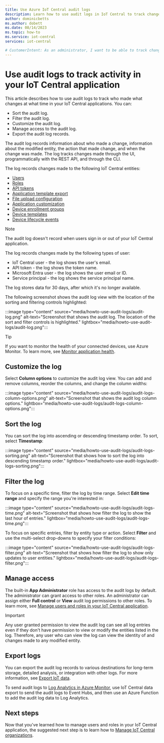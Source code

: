 ```yaml
---
title: Use Azure IoT Central audit logs
description: Learn how to use audit logs in IoT Central to track changes made by users or programmatically in an IoT Central application
author: dominicbetts
ms.author: dobett
ms.date: 08/14/2023
ms.topic: how-to
ms.service: iot-central
services: iot-central

# CustomerIntent: As an administrator, I want to be able to track changes made to my IoT Central application so that I can understand who made what changes at what time.
---
```


# Use audit logs to track activity in your IoT Central application

This article describes how to use audit logs to track who made what changes at what time in your IoT Central applications. You can:

- Sort the audit log.
- Filter the audit log.
- Customize the audit log.
- Manage access to the audit log.
- Export the audit log records.

The audit log records information about who made a change, information about the modified entity, the action that made change, and when the change was made. The log tracks changes made through the UI, programmatically with the REST API, and through the CLI.

The log records changes made to the following IoT Central entities:

- [Users](howto-manage-users-roles.md#add-users)
- [Roles](howto-manage-users-roles.md#manage-roles)
- [API tokens](howto-authorize-rest-api.md#token-types)
- [Application template export](howto-create-iot-central-application.md#create-and-use-a-custom-application-template)
- [File upload configuration](howto-configure-file-uploads.md#configure-device-file-uploads)
- [Application customization](howto-customize-ui.md)
- [Device enrollment groups](concepts-device-authentication.md)
- [Device templates](howto-set-up-template.md)
- [Device lifecycle events](howto-export-to-blob-storage.md#device-lifecycle-changes-format)

> [!NOTE]
> The audit log doesn't record when users sign in or out of your IoT Central application.

The log records changes made by the following types of user:

- IoT Central user - the log shows the user's email.
- API token - the log shows the token name.
- Microsoft Entra user - the log shows the user email or ID.
- Service principal - the log shows the service principal name.

The log stores data for 30 days, after which it's no longer available.

The following screenshot shows the audit log view with the location of the sorting and filtering controls highlighted:

:::image type="content" source="media/howto-use-audit-logs/audit-log.png" alt-text="Screenshot that shows the audit log. The location of the sort and filter controls is highlighted." lightbox="media/howto-use-audit-logs/audit-log.png":::

> [!TIP]
> If you want to monitor the health of your connected devices, use Azure Monitor. To learn more, see [Monitor application health](howto-manage-and-monitor-iot-central.md#monitor-application-health).

## Customize the log

Select **Column options** to customize the audit log view. You can add and remove columns, reorder the columns, and change the column widths:

:::image type="content" source="media/howto-use-audit-logs/audit-logs-column-options.png" alt-text="Screenshot that shows the audit log column options." lightbox="media/howto-use-audit-logs/audit-logs-column-options.png":::

## Sort the log

You can sort the log into ascending or descending timestamp order. To sort, select **Timestamp**:

:::image type="content" source="media/howto-use-audit-logs/audit-logs-sorting.png" alt-text="Screenshot that shows how to sort the log into descending timestamp order." lightbox="media/howto-use-audit-logs/audit-logs-sorting.png":::

## Filter the log

To focus on a specific time, filter the log by time range. Select **Edit time range** and specify the range you're interested in:

:::image type="content" source="media/howto-use-audit-logs/audit-logs-time.png" alt-text="Screenshot that shows how filter the log to show the last hour of entries." lightbox="media/howto-use-audit-logs/audit-logs-time.png":::

To focus on specific entries, filter by entity type or action. Select **Filter** and use the multi-select drop-downs to specify your filter conditions:

:::image type="content" source="media/howto-use-audit-logs/audit-logs-filter.png" alt-text="Screenshot that shows how filter the log to show only updates to user entities." lightbox="media/howto-use-audit-logs/audit-logs-filter.png":::

## Manage access

The built-in **App Administrator** role has access to the audit logs by default. The administrator can grant access to other roles. An administrator can assign either **Full control** or **View** audit log permissions to other roles. To learn more, see [Manage users and roles in your IoT Central application](howto-manage-users-roles.md).

> [!IMPORTANT]
> Any user granted permission to view the audit log can see all log entries even if they don't have permission to view or modify the entities listed in the log. Therefore, any user who can view the log can view the identity of and changes made to any modified entity.

## Export logs

You can export the audit log records to various destinations for long-term storage, detailed analysis, or integration with other logs. For more information, see [Export IoT data](howto-export-to-event-hubs.md).

To send audit logs to [Log Analytics in Azure Monitor](/azure/azure-monitor/logs/log-analytics-overview), use IoT Central data export to send the audit logs to Event Hubs, and then use an Azure Function to add the audit log data to Log Analytics.

## Next steps

Now that you've learned how to manage users and roles in your IoT Central application, the suggested next step is to learn how to [Manage IoT Central organizations](howto-create-organizations.md).
